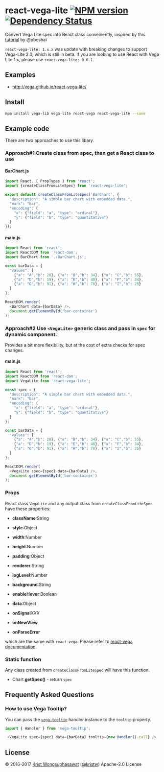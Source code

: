<!--**Introduction**-->
<!--| [API Reference](https://github.com/kristw/react-vega-lite/blob/master/docs/api.md)-->
<!--| [Demo](https://kristw.github.io/react-vega-lite)-->

# react-vega-lite [![NPM version][npm-image]][npm-url] [![Dependency Status][daviddm-image]][daviddm-url]

<!--[![Build Status][travis-image]][travis-url]-->

Convert Vega Lite spec into React class conveniently, inspired by this [tutorial](https://medium.com/@pbesh/react-and-vega-an-alternative-visualization-example-cd76e07dc1cd#.omslw1xy8) by @pbeshai

`react-vega-lite: 1.x.x` was update with breaking changes to support Vega-Lite 2.0, which is still in beta.
If you are looking to use React with Vega Lite 1.x, please use `react-vega-lite: 0.0.1`.

## Examples

- http://vega.github.io/react-vega-lite/

## Install

```bash
npm install vega-lib vega-lite react-vega react-vega-lite --save
```

## Example code

There are two approaches to use this libary.

### Approach#1 Create class from spec, then get a React class to use

#### BarChart.js

```javascript
import React, { PropTypes } from 'react';
import {createClassFromLiteSpec} from 'react-vega-lite';

export default createClassFromLiteSpec('BarChart', {
  "description": "A simple bar chart with embedded data.",
  "mark": "bar",
  "encoding": {
    "x": {"field": "a", "type": "ordinal"},
    "y": {"field": "b", "type": "quantitative"}
  }
});
```

#### main.js

```javascript
import React from 'react';
import ReactDOM from 'react-dom';
import BarChart from './BarChart.js';

const barData = {
  "values": [
    {"a": "A","b": 20}, {"a": "B","b": 34}, {"a": "C","b": 55},
    {"a": "D","b": 19}, {"a": "E","b": 40}, {"a": "F","b": 34},
    {"a": "G","b": 91}, {"a": "H","b": 78}, {"a": "I","b": 25}
  ]
};

ReactDOM.render(
  <BarChart data={barData} />,
  document.getElementById('bar-container')
);
```

### Approach#2 Use `<VegaLite>` generic class and pass in `spec` for dynamic component.

Provides a bit more flexibility, but at the cost of extra checks for spec changes.

#### main.js

```javascript
import React from 'react';
import ReactDOM from 'react-dom';
import VegaLite from 'react-vega-lite';

const spec = {
  "description": "A simple bar chart with embedded data.",
  "mark": "bar",
  "encoding": {
    "x": {"field": "a", "type": "ordinal"},
    "y": {"field": "b", "type": "quantitative"}
  }
};

const barData = {
  "values": [
    {"a": "A","b": 20}, {"a": "B","b": 34}, {"a": "C","b": 55},
    {"a": "D","b": 19}, {"a": "E","b": 40}, {"a": "F","b": 34},
    {"a": "G","b": 91}, {"a": "H","b": 78}, {"a": "I","b": 25}
  ]
};

ReactDOM.render(
  <VegaLite spec={spec} data={barData} />,
  document.getElementById('bar-container')
);
```

### Props

React class `VegaLite` and any output class from `createClassFromLiteSpec` have these properties:

- **className**:String
- **style**:Object

- **width**:Number
- **height**:Number
- **padding**:Object
- **renderer**:String
- **logLevel**:Number
- **background**:String
- **enableHover**:Boolean

- **data**:Object

- **onSignal***XXX*

- **onNewView**
- **onParseError**

which are the same with `react-vega`. Please refer to [react-vega documentation](https://github.com/kristw/react-vega#props).

### Static function

Any class created from `createClassFromLiteSpec` will have this function.

- Chart.**getSpec()** - return `spec`

## Frequently Asked Questions

### How to use Vega Tooltip?

You can pass the [`vega-tooltip`](https://github.com/vega/vega-tooltip) handler instance to the `tooltip` property.

```javascript
import { Handler } from 'vega-tooltip';

 <VegaLite spec={spec} data={barData} tooltip={new Handler().call} />
```


## License

© 2016-2017 [Krist Wongsuphasawat](http://kristw.yellowpigz.com)  ([@kristw](https://twitter.com/kristw)) Apache-2.0 License

[npm-image]: https://badge.fury.io/js/react-vega-lite.svg
[npm-url]: https://npmjs.org/package/react-vega-lite
[travis-image]: https://travis-ci.org/kristw/react-vega-lite.svg?branch=master
[travis-url]: https://travis-ci.org/kristw/react-vega-lite
[daviddm-image]: https://david-dm.org/kristw/react-vega-lite.svg?theme=shields.io
[daviddm-url]: https://david-dm.org/kristw/react-vega-lite
